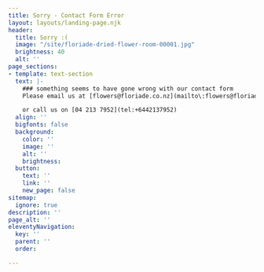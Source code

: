 ```yaml
---
title: Sorry - Contact Form Error
layout: layouts/landing-page.njk
header:
  title: Sorry :(
  image: "/site/floriade-dried-flower-room-00001.jpg"
  brightness: 40
  alt: ''
page_sections:
- template: text-section
  text: |-
    ### something seems to have gone wrong with our contact form
    Please email us at [flowers@floriade.co.nz](mailto\:flowers@floriade.co.nz\?subject\=Flowers%20Enquiry)

    or call us on [04 213 7952](tel:+6442137952)
  align: ''
  bigfonts: false
  background:
    color: ''
    image: ''
    alt: ''
    brightness: 
  button:
    text: ''
    link: ''
    new_page: false
sitemap:
  ignore: true
description: ''
page_alt: ''
eleventyNavigation:
  key: ''
  parent: ''
  order: 

---
```

